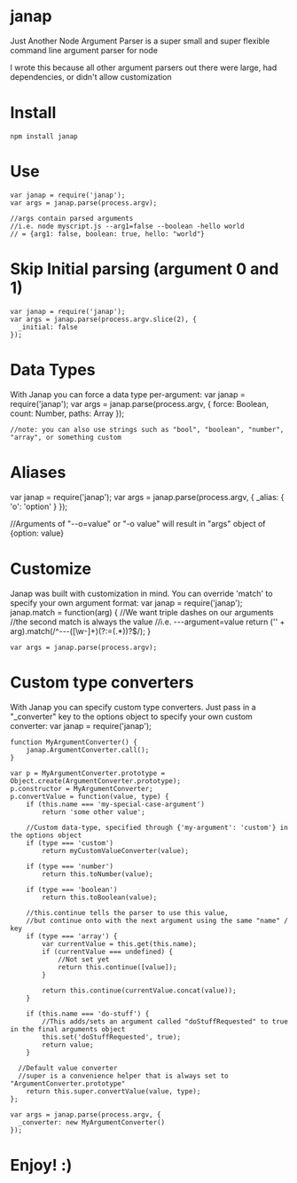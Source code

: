 # janap

Just Another Node Argument Parser is a super small and super flexible command line argument parser for node

I wrote this because all other argument parsers out there were large, had dependencies, or didn't allow customization

# Install
    npm install janap

# Use
    var janap = require('janap');
    var args = janap.parse(process.argv);

    //args contain parsed arguments
    //i.e. node myscript.js --arg1=false --boolean -hello world
    // = {arg1: false, boolean: true, hello: "world"}

# Skip Initial parsing (argument 0 and 1)
    var janap = require('janap');
    var args = janap.parse(process.argv.slice(2), {
      _initial: false
    });

# Data Types
With Janap you can force a data type per-argument:
    var janap = require('janap');
    var args = janap.parse(process.argv, {
    	force: Boolean,
    	count: Number,
    	paths: Array
    });

    //note: you can also use strings such as "bool", "boolean", "number", "array", or something custom

# Aliases
   var janap = require('janap');
   var args = janap.parse(process.argv, {
     _alias: {
       'o': 'option'
     }
   });

   //Arguments of "--o=value" or "-o value" will result in "args" object of {option: value}

# Customize
Janap was built with customization in mind. You can override 'match' to specify your own argument format:
    var janap = require('janap');
    janap.match = function(arg) {
      //We want triple dashes on our arguments
      //the second match is always the value
      //i.e. ---argument=value
      return ('' + arg).match(/^---([\w-]+)(?:=(.*))?$/);
    }

    var args = janap.parse(process.argv);

# Custom type converters
With Janap you can specify custom type converters. Just pass in a "_converter" key to the options object to specify your own custom converter:
    var janap = require('janap');

    function MyArgumentConverter() {
    	janap.ArgumentConverter.call();
    }

    var p = MyArgumentConverter.prototype = Object.create(ArgumentConverter.prototype);
    p.constructor = MyArgumentConverter;
    p.convertValue = function(value, type) {
    	if (this.name === 'my-special-case-argument')
    		return 'some other value';

    	//Custom data-type, specified through {'my-argument': 'custom'} in the options object
    	if (type === 'custom')
    		return myCustomValueConverter(value);

    	if (type === 'number')
    		return this.toNumber(value);

    	if (type === 'boolean')
    		return this.toBoolean(value);

    	//this.continue tells the parser to use this value,
    	//but continue onto with the next argument using the same "name" / key
    	if (type === 'array') {
    		var currentValue = this.get(this.name);
    		if (currentValue === undefined) {
    			//Not set yet
    			return this.continue([value]);
    		}

    		return this.continue(currentValue.concat(value));
    	}

    	if (this.name === 'do-stuff') {
    		//This adds/sets an argument called "doStuffRequested" to true in the final arguments object
    		this.set('doStuffRequested', true);
    		return value;
    	}

      //Default value converter
      //super is a convenience helper that is always set to "ArgumentConverter.prototype"
    	return this.super.convertValue(value, type);
    };

    var args = janap.parse(process.argv, {
      _converter: new MyArgumentConverter()
    });

# Enjoy! :)